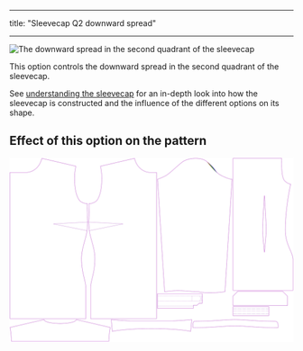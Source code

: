 ***

title: "Sleevecap Q2 downward spread"

***

![The downward spread in the second quadrant of the sleevecap](./sleevecapq2spread1.svg)

This option controls the downward spread in the second quadrant of the sleevecap.

<Tip>

See [understanding the sleevecap](/docs/patterns/brian/options#understanding-the-sleevecap) for an in-depth
look into how the sleevecap is constructed and the influence of the different options on its shape.

</Tip>

## Effect of this option on the pattern

![This image shows the effect of this option by superimposing several variants that have a different value for this option](simone_sleevecapq2spread1_sample.svg "Effect of this option on the pattern")
